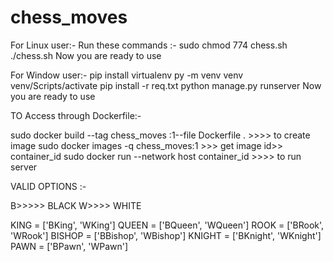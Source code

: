 # chess_moves

For Linux user:- Run these commands :- sudo chmod 774 chess.sh ./chess.sh Now you are ready to use

For Window user:- pip install virtualenv py -m venv venv venv/Scripts/activate   pip install -r req.txt python manage.py runserver Now you are ready to use

TO Access through Dockerfile:-

sudo docker build --tag chess_moves :1--file Dockerfile .   >>>> to create image
sudo docker images -q chess_moves:1  >>> get image id>> container_id
sudo docker run --network host container_id  >>>> to run server

VALID OPTIONS :- 


B>>>>> BLACK
W>>>> WHITE


KING = ['BKing', 'WKing']
QUEEN = ['BQueen', 'WQueen']
ROOK = ['BRook', 'WRook']
BISHOP = ['BBishop', 'WBishop']
KNIGHT = ['BKnight', 'WKnight']
PAWN = ['BPawn', 'WPawn']
